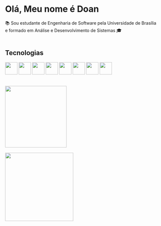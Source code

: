 # **Olá, Meu nome é Doan**   
📚 Sou estudante de Engenharia de Software pela Universidade de Brasília e 
formado em Análise e Desenvolvimento de Sistemas 🎓
<br></br>

## **Tecnologias** 
<div>
  
  <img height="40" width="40" src="https://cdn.jsdelivr.net/gh/devicons/devicon/icons/c/c-original.svg" />
  <img height="40" width="40" src="https://cdn.jsdelivr.net/gh/devicons/devicon/icons/python/python-original.svg" />
  <img height="40" width="40" src="https://cdn.jsdelivr.net/gh/devicons/devicon/icons/html5/html5-original.svg" />
  <img height="40" width="40" src="https://cdn.jsdelivr.net/gh/devicons/devicon/icons/css3/css3-original.svg" />
  <img height="40" width="40" src="https://cdn.jsdelivr.net/gh/devicons/devicon/icons/java/java-original.svg" />
  <img height="40" width="40" src="https://cdn.jsdelivr.net/gh/devicons/devicon/icons/javascript/javascript-original.svg" />                  
  <img height="40" width="40" src="https://cdn.jsdelivr.net/gh/devicons/devicon/icons/fastapi/fastapi-original.svg" />
  <img height="40" width="40" src="https://cdn.jsdelivr.net/gh/devicons/devicon/icons/react/react-original.svg" />
      
<div/>
<br></br>
<div> 
<img  height = "200cm" src = "https://github-readme-stats.vercel.app/api?username=FilhoDoan&show_icons=true&theme=dark&include_all_commits=true&count_private=true&icon_color=939&ring_color=939&custom_title=Status"/>
<br></br>

<img  height = "222m" src ="https://github-readme-stats.vercel.app/api/top-langs/?username=FilhoDoan&layout=compact&theme=dark&show_owner=true&custom_title=Linguagens&count_private=true"/>
</div>


  


  








